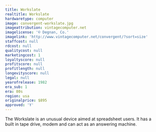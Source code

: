 ```yaml
---
title: Workslate
realtitle: Workslate
hardwaretype: computer
image: convergent-workslate.jpg
imageattribution: vintagecomputer.net
imagelicense: '© Degnan, Co.'
imagelink: 'http://www.vintagecomputer.net/convergent/?sort=size'
staffcost: null
rdcost: null
qualitycost: null
marketingcost: 1
loyaltyscore: null
profitscore: null
profitlength: null
longevityscore: null
legal: null
yearofrelease: 1982
era_sub: 1
era: 80s
region: usa
originalprice: $895
approved: 'Y'
---
```


The Workslate is an unusual device aimed at spreadsheet users. It has a built in tape drive, modem and can act as an answering machine.
